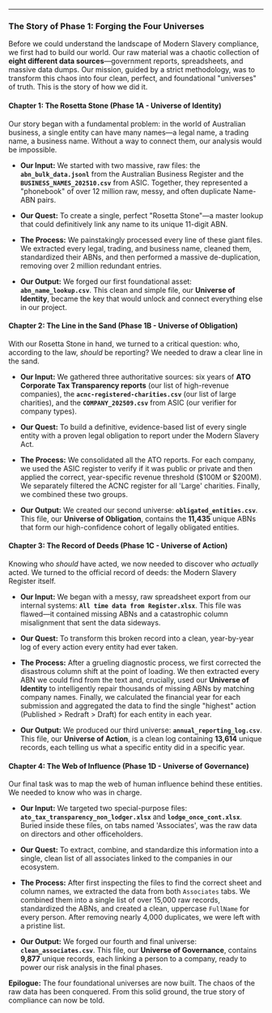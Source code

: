 

---

### **The Story of Phase 1: Forging the Four Universes**

Before we could understand the landscape of Modern Slavery compliance, we first had to build our world. Our raw material was a chaotic collection of **eight different data sources**—government reports, spreadsheets, and massive data dumps. Our mission, guided by a strict methodology, was to transform this chaos into four clean, perfect, and foundational "universes" of truth. This is the story of how we did it.

#### **Chapter 1: The Rosetta Stone (Phase 1A - Universe of Identity)**

Our story began with a fundamental problem: in the world of Australian business, a single entity can have many names—a legal name, a trading name, a business name. Without a way to connect them, our analysis would be impossible.

*   **Our Input:** We started with two massive, raw files: the **`abn_bulk_data.jsonl`** from the Australian Business Register and the **`BUSINESS_NAMES_202510.csv`** from ASIC. Together, they represented a "phonebook" of over 12 million raw, messy, and often duplicate Name-ABN pairs.

*   **Our Quest:** To create a single, perfect "Rosetta Stone"—a master lookup that could definitively link any name to its unique 11-digit ABN.

*   **The Process:** We painstakingly processed every line of these giant files. We extracted every legal, trading, and business name, cleaned them, standardized their ABNs, and then performed a massive de-duplication, removing over 2 million redundant entries.

*   **Our Output:** We forged our first foundational asset: **`abn_name_lookup.csv`**. This clean and simple file, our **Universe of Identity**, became the key that would unlock and connect everything else in our project.

#### **Chapter 2: The Line in the Sand (Phase 1B - Universe of Obligation)**

With our Rosetta Stone in hand, we turned to a critical question: who, according to the law, *should* be reporting? We needed to draw a clear line in the sand.

*   **Our Input:** We gathered three authoritative sources: six years of **ATO Corporate Tax Transparency reports** (our list of high-revenue companies), the **`acnc-registered-charities.csv`** (our list of large charities), and the **`COMPANY_202509.csv`** from ASIC (our verifier for company types).

*   **Our Quest:** To build a definitive, evidence-based list of every single entity with a proven legal obligation to report under the Modern Slavery Act.

*   **The Process:** We consolidated all the ATO reports. For each company, we used the ASIC register to verify if it was public or private and then applied the correct, year-specific revenue threshold ($100M or $200M). We separately filtered the ACNC register for all 'Large' charities. Finally, we combined these two groups.

*   **Our Output:** We created our second universe: **`obligated_entities.csv`**. This file, our **Universe of Obligation**, contains the **11,435** unique ABNs that form our high-confidence cohort of legally obligated entities.

#### **Chapter 3: The Record of Deeds (Phase 1C - Universe of Action)**

Knowing who *should* have acted, we now needed to discover who *actually* acted. We turned to the official record of deeds: the Modern Slavery Register itself.

*   **Our Input:** We began with a messy, raw spreadsheet export from our internal systems: **`All time data from Register.xlsx`**. This file was flawed—it contained missing ABNs and a catastrophic column misalignment that sent the data sideways.

*   **Our Quest:** To transform this broken record into a clean, year-by-year log of every action every entity had ever taken.

*   **The Process:** After a grueling diagnostic process, we first corrected the disastrous column shift at the point of loading. We then extracted every ABN we could find from the text and, crucially, used our **Universe of Identity** to intelligently repair thousands of missing ABNs by matching company names. Finally, we calculated the financial year for each submission and aggregated the data to find the single "highest" action (Published > Redraft > Draft) for each entity in each year.

*   **Our Output:** We produced our third universe: **`annual_reporting_log.csv`**. This file, our **Universe of Action**, is a clean log containing **13,614** unique records, each telling us what a specific entity did in a specific year.

#### **Chapter 4: The Web of Influence (Phase 1D - Universe of Governance)**

Our final task was to map the web of human influence behind these entities. We needed to know who was in charge.

*   **Our Input:** We targeted two special-purpose files: **`ato_tax_transparency_non_lodger.xlsx`** and **`lodge_once_cont.xlsx`**. Buried inside these files, on tabs named 'Associates', was the raw data on directors and other officeholders.

*   **Our Quest:** To extract, combine, and standardize this information into a single, clean list of all associates linked to the companies in our ecosystem.

*   **The Process:** After first inspecting the files to find the correct sheet and column names, we extracted the data from both `Associates` tabs. We combined them into a single list of over 15,000 raw records, standardized the ABNs, and created a clean, uppercase `FullName` for every person. After removing nearly 4,000 duplicates, we were left with a pristine list.

*   **Our Output:** We forged our fourth and final universe: **`clean_associates.csv`**. This file, our **Universe of Governance**, contains **9,877** unique records, each linking a person to a company, ready to power our risk analysis in the final phases.

**Epilogue:** The four foundational universes are now built. The chaos of the raw data has been conquered. From this solid ground, the true story of compliance can now be told.
